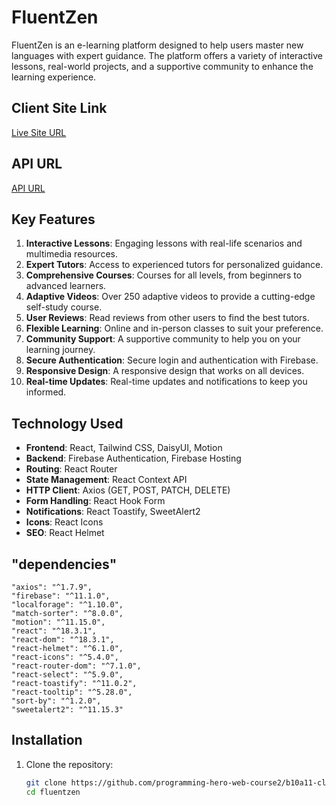 # FluentZen

FluentZen is an e-learning platform designed to help users master new languages with expert guidance. The platform offers a variety of interactive lessons, real-world projects, and a supportive community to enhance the learning experience.

## Client Site Link

[Live Site URL](https://assignment-11-2478a.web.app/)

## API URL

[API URL](https://assignment-11-server-side-sandy.vercel.app/)

## Key Features

1. **Interactive Lessons**: Engaging lessons with real-life scenarios and multimedia resources.
2. **Expert Tutors**: Access to experienced tutors for personalized guidance.
3. **Comprehensive Courses**: Courses for all levels, from beginners to advanced learners.
4. **Adaptive Videos**: Over 250 adaptive videos to provide a cutting-edge self-study course.
5. **User Reviews**: Read reviews from other users to find the best tutors.
6. **Flexible Learning**: Online and in-person classes to suit your preference.
7. **Community Support**: A supportive community to help you on your learning journey.
8. **Secure Authentication**: Secure login and authentication with Firebase.
9. **Responsive Design**: A responsive design that works on all devices.
10. **Real-time Updates**: Real-time updates and notifications to keep you informed.

## Technology Used

- **Frontend**: React, Tailwind CSS, DaisyUI, Motion
- **Backend**: Firebase Authentication, Firebase Hosting
- **Routing**: React Router
- **State Management**: React Context API
- **HTTP Client**: Axios (GET, POST, PATCH, DELETE)
- **Form Handling**: React Hook Form
- **Notifications**: React Toastify, SweetAlert2
- **Icons**: React Icons
- **SEO**: React Helmet

## "dependencies"

    "axios": "^1.7.9",
    "firebase": "^11.1.0",
    "localforage": "^1.10.0",
    "match-sorter": "^8.0.0",
    "motion": "^11.15.0",
    "react": "^18.3.1",
    "react-dom": "^18.3.1",
    "react-helmet": "^6.1.0",
    "react-icons": "^5.4.0",
    "react-router-dom": "^7.1.0",
    "react-select": "^5.9.0",
    "react-toastify": "^11.0.2",
    "react-tooltip": "^5.28.0",
    "sort-by": "^1.2.0",
    "sweetalert2": "^11.15.3"
    
## Installation

1. Clone the repository:
   ```sh
   git clone https://github.com/programming-hero-web-course2/b10a11-client-side-RaselMridha792
   cd fluentzen
